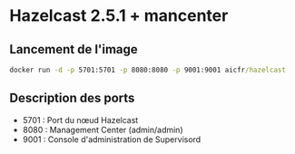 # Hazelcast 2.5.1 + mancenter
## Lancement de l'image

```cmd
docker run -d -p 5701:5701 -p 8080:8080 -p 9001:9001 aicfr/hazelcast
```

## Description des ports

* 5701 : Port du nœud Hazelcast
* 8080 : Management Center (admin/admin)
* 9001 : Console d'administration de Supervisord